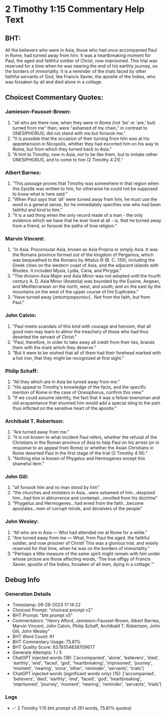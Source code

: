# 2 Timothy 1:15 Commentary Help Text

## BHT:
All the believers who were in Asia, those who had once accompanied Paul in Rome, had turned away from him. It was a heartbreaking moment for Paul, the aged and faithful soldier of Christ, now imprisoned. This trial was reserved for a time when he was nearing the end of his earthly journey, on the borders of immortality. It is a reminder of the trials faced by other faithful servants of God, like Francis Xavier, the apostle of the Indies, who was forsaken by all and died alone in a cottage.

## Choicest Commentary Quotes:
### Jamieson-Fausset-Brown:
1. "all who are there now, when they were in Rome (not 'be' or 'are,' but) turned from me" then; were "ashamed of my chain," in contrast to ONESIPHORUS; did not stand with me but forsook me." 
2. "It is possible that the occasion of their turning from him was at his apprehension in Nicopolis, whither they had escorted him on his way to Rome, but from which they turned back to Asia."
3. "A hint to Timothy, now in Asia, not to be like them, but to imitate rather ONESIPHORUS, and to come to him (2 Timothy 4:21)."

### Albert Barnes:
1. "This passage proves that Timothy was somewhere in that region when this Epistle was written to him, for otherwise he could not be supposed to know what is here said."
2. "When Paul says that 'all' were turned away from him, he must use the word in a general sense, for he immediately specifies one who had been faithful and kind to him."
3. "It is a sad thing when the only record made of a man - the only evidence which we have that he ever lived at all - is, that he turned away from a friend, or forsook the paths of true religion."

### Marvin Vincent:
1. "In Asia. Proconsular Asia, known as Asia Propria or simply Asia. It was the Romans province formed out of the kingdom of Pergamus, which was bequeathed to the Romans by Attalus III (B. C. 130), including the Greek cities on the western coast of Asia, and the adjacent islands with Rhodes. It included Mysia, Lydia, Caria, and Phrygia." 
2. "The division Asia Major and Asia Minor was not adopted until the fourth century A. D. Asia Minor (Anatolia) was bounded by the Euxine, Aegean, and Mediterranean on the north, west, and south; and on the east by the mountains on the west of the upper course of the Euphrates." 
3. "Have turned away [απεστραφηνσαν] . Not from the faith, but from Paul."

### John Calvin:
1. "Paul meets scandals of this kind with courage and heroism, that all good men may learn to abhor the treachery of those who had thus deserted the servant of Christ." 
2. "Paul, therefore, in order to take away all credit from their lies, brands them with the mark which they deserve."
3. "But it were to be wished that all of them had their forehead marked with a hot iron, that they might be recognized at first sight."

### Philip Schaff:
1. "All they which are in Asia be turned away from me."
2. "His appeal to Timothy's knowledge of the facts, and the specific mention of Rome in the case of Onesiphorus, confirm this view."
3. "If we could assume identity, the fact that it was a fellow-townsman and old acquaintance that shunned him would add a special sting to the pain thus inflicted on the sensitive heart of the apostle."

### Archibald T. Robertson:
1. "Are turned away from me."
2. "It is not known to what incident Paul refers, whether the refusal of the Christians in the Roman province of Asia to help Paul on his arrest (or in response to an appeal from Rome) or whether the Asian Christians in Rome deserted Paul in the first stage of the trial (2 Timothy 4:16)."
3. "Nothing else is known of Phygelus and Hermogenes except this shameful item."

### John Gill:
1. "all forsook him and no man stood by him"
2. "the churches and ministers in Asia...were ashamed of him...despised him...had him in abhorrence and contempt...revolted from his doctrine"
3. "Phygellus and Hermogenes...had erred from the faith...become apostates...men of corrupt minds, and deceivers of the people"

### John Wesley:
1. "All who are in Asia — Who had attended me at Rome for a while." 
2. "Are turned away from me — What, from Paul the aged, the faithful soldier, and now prisoner of Christ! This was a glorious trial, and wisely reserved for that time, when he was on the borders of immortality." 
3. "Perhaps a little measure of the same spirit might remain with him under whose picture are those affecting words, 'The true effigy of Francis Xavier, apostle of the Indies, forsaken of all men, dying in a cottage.'"


## Debug Info
### Generation Details
- Timestamp: 09-28-2023 17:14:22
- Choicest Prompt: "choicest prompt v2"
- BHT Prompt: "bht prompt v5"
- Commentators: "Henry Alford, Jamieson-Fausset-Brown, Albert Barnes, Marvin Vincent, John Calvin, Philip Schaff, Archibald T. Robertson, John Gill, John Wesley"
- BHT Word Count: 91
- BHT Commentary Usage: 75.81%
- BHT Quality Score: 83.19354838709677
- Generate Attempts: 1 / 5
- ChatGPT injected words (18):
	['accompanied', 'alone', 'believers', 'died', 'earthly', 'end', 'faced', 'god', 'heartbreaking', 'imprisoned', 'journey', 'moment', 'nearing', 'once', 'other', 'reminder', 'servants', 'trials']
- ChatGPT injected words (significant words only) (15):
	['accompanied', 'believers', 'died', 'earthly', 'end', 'faced', 'god', 'heartbreaking', 'imprisoned', 'journey', 'moment', 'nearing', 'reminder', 'servants', 'trials']

### Logs
- ✅ 2 Timothy 1:15 bht prompt v5 (91 words, 75.81% quotes)